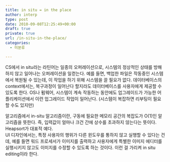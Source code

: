 ```yaml
---
title: in situ = in the place
author: interp
type: post
date: 2010-09-08T12:25:49+00:00
draft: true
private: true
url: /in-situ-in-the-place/
categories:
  - 미분류

---
```

CS에서 in situ라는 라틴어는 일종의 오퍼레이션으로, 시스템의 정상적인 상태를 방해하지 않고 일어나는 오퍼레이션을 일컫는다. 예를 들면, 백업한 파일은 작동중인 시스템에서 복원될 수 있는데, 이 작업을 하기 위해 시스템을 끌 필요가 없다. 데이터베이스의 context에서는, 복구과정이 일어난다 할지라도 데이터베이스를 사용자에게 제공할 수 있도록 한다. OS나 펌웨어, 시스템이 계속 작동하는 동안에도 업그레이드가 가능한 어플리케이션에서 이런 업그레이드 작업이 일어난다. (시스템이 복잡하면 리부팅이 필요할 수도 있지만)

<div>
  알고리즘에서 in-situ 알고리즘이란, 구동에 필요한 메모리 공간의 복잡도가 O(1)인 알고리즘을 뜻한다. 즉, 입력값이 얼마나 크건 간에 상수를 초과하지 않는다는 뜻이다. Heapsort가 대표적 예다.


<div>
  UI 디자인에서는, 특정 사용자의 행위가 다른 윈도우를 통하지 않고 실행할 수 있다는 건데, 예를 들면 워드 프로세서가 이미지를 출력하고 사용자에게 특별한 이미지 에디터를 실행시키지 않고도 이미지를 수정할 수 있도록 하는 것이다. 이런 걸 가리켜 in situ editing이라 한다.
